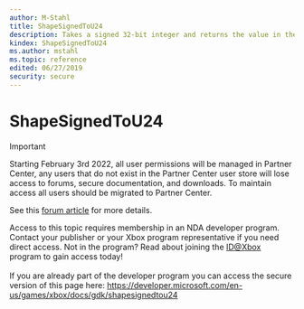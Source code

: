 ```yaml
---
author: M-Stahl
title: ShapeSignedToU24
description: Takes a signed 32-bit integer and returns the value in the upper 24 bits of an unsigned 32-bit integer.
kindex: ShapeSignedToU24
ms.author: mstahl
ms.topic: reference
edited: 06/27/2019
security: secure
---
```


# ShapeSignedToU24
> [!IMPORTANT]
> Starting February 3rd 2022, all user permissions will be managed in Partner Center, any users that do not exist in the Partner Center user store will lose access to forums, secure documentation, and downloads. To maintain access all users should be migrated to Partner Center. <p></p>See this <a href="https://forums.xboxlive.com/articles/132187/breaking-change-user-access-for-forums-secure-docu.html">forum article</a> for more details.  

 Access to this topic requires membership in an NDA developer program. Contact your publisher or your Xbox program representative if you need direct access. Not in the program? Read about joining the <a href="https://www.xbox.com/Developers/id">ID@Xbox</a> program to gain access today!  <br/><br/>If you are already part of the developer program you can access the secure version of this page here: <a target="_blank" href="https://developer.microsoft.com/en-us/games/xbox/docs/gdk/shapesignedtou24">https://developer.microsoft.com/en-us/games/xbox/docs/gdk/shapesignedtou24</a>